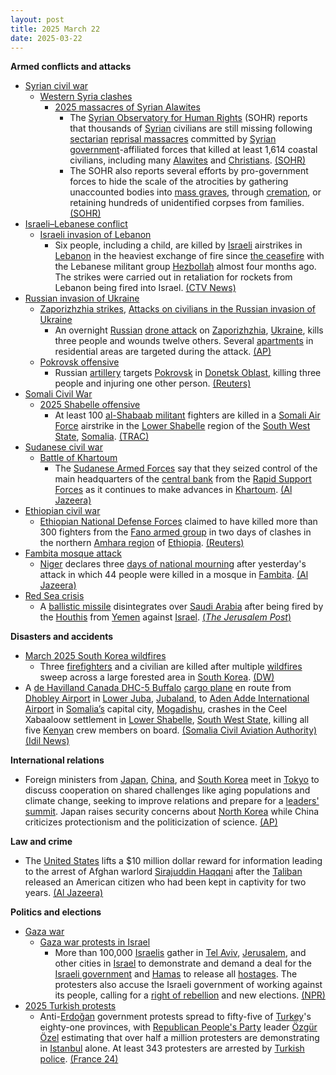 ```yaml
---
layout: post
title: 2025 March 22
date: 2025-03-22
---
```



**Armed conflicts and attacks**

* [Syrian civil war](https://en.wikipedia.org/wiki/Syrian_civil_war "Syrian civil war")
  + [Western Syria clashes](https://en.wikipedia.org/wiki/Western_Syria_clashes_%28December_2024%E2%80%93present%29 "Western Syria clashes (December 2024–present)")
    - [2025 massacres of Syrian Alawites](https://en.wikipedia.org/wiki/2025_massacres_of_Syrian_Alawites "2025 massacres of Syrian Alawites")
      * The [Syrian Observatory for Human Rights](https://en.wikipedia.org/wiki/Syrian_Observatory_for_Human_Rights "Syrian Observatory for Human Rights") (SOHR) reports that thousands of [Syrian](https://en.wikipedia.org/wiki/Syrians "Syrians") civilians are still missing following [sectarian](https://en.wikipedia.org/wiki/Sectarianism_and_minorities_in_the_Syrian_civil_war "Sectarianism and minorities in the Syrian civil war") [reprisal massacres](https://en.wikipedia.org/wiki/Extrajudicial_killing "Extrajudicial killing") committed by [Syrian government](https://en.wikipedia.org/wiki/Government_of_Syria "Government of Syria")-affiliated forces that killed at least 1,614 coastal civilians, including many [Alawites](https://en.wikipedia.org/wiki/Alawites "Alawites") and [Christians](https://en.wikipedia.org/wiki/Christianity_in_Syria "Christianity in Syria"). [(SOHR)](https://www.syriahr.com/%D8%A2%D9%84%D8%A7%D9%81-%D8%A7%D9%84%D9%85%D9%81%D9%82%D9%88%D8%AF%D9%8A%D9%86-%D9%88%D9%85%D8%A6%D8%A7%D8%AA-%D8%A7%D9%84%D8%AC%D8%AB%D8%AB-%D8%A7%D9%84%D9%85%D8%AC%D9%87%D9%88%D9%84%D8%A9-%D9%85/754056/)
      * The SOHR also reports several efforts by pro-government forces to hide the scale of the atrocities by gathering unaccounted bodies into [mass graves](https://en.wikipedia.org/wiki/Mass_graves_in_Syria "Mass graves in Syria"), through [cremation](https://en.wikipedia.org/wiki/Cremation "Cremation"), or retaining hundreds of unidentified corpses from families. [(SOHR)](https://www.syriahr.com/%D8%A2%D9%84%D8%A7%D9%81-%D8%A7%D9%84%D9%85%D9%81%D9%82%D9%88%D8%AF%D9%8A%D9%86-%D9%88%D9%85%D8%A6%D8%A7%D8%AA-%D8%A7%D9%84%D8%AC%D8%AB%D8%AB-%D8%A7%D9%84%D9%85%D8%AC%D9%87%D9%88%D9%84%D8%A9-%D9%85/754056/)
* [Israeli–Lebanese conflict](https://en.wikipedia.org/wiki/Israeli%E2%80%93Lebanese_conflict "Israeli–Lebanese conflict")
  + [Israeli invasion of Lebanon](https://en.wikipedia.org/wiki/Israeli_invasion_of_Lebanon_%282024%E2%80%93present%29 "Israeli invasion of Lebanon (2024–present)")
    - Six people, including a child, are killed by [Israeli](https://en.wikipedia.org/wiki/Israel "Israel") airstrikes in [Lebanon](https://en.wikipedia.org/wiki/Lebanon "Lebanon") in the heaviest exchange of fire since [the ceasefire](https://en.wikipedia.org/wiki/2024_Israel%E2%80%93Lebanon_ceasefire_agreement "2024 Israel–Lebanon ceasefire agreement") with the Lebanese militant group [Hezbollah](https://en.wikipedia.org/wiki/Hezbollah "Hezbollah") almost four months ago. The strikes were carried out in retaliation for rockets from Lebanon being fired into Israel. [(CTV News)](https://www.ctvnews.ca/world/israel-hamas-war/article/israel-fires-on-lebanon-in-response-to-rockets-fired-at-israeli-targets/)
* [Russian invasion of Ukraine](https://en.wikipedia.org/wiki/Russian_invasion_of_Ukraine "Russian invasion of Ukraine")
  + [Zaporizhzhia strikes](https://en.wikipedia.org/wiki/Zaporizhzhia_strikes_%282022%E2%80%93present%29 "Zaporizhzhia strikes (2022–present)"), [Attacks on civilians in the Russian invasion of Ukraine](https://en.wikipedia.org/wiki/Attacks_on_civilians_in_the_Russian_invasion_of_Ukraine "Attacks on civilians in the Russian invasion of Ukraine")
    - An overnight [Russian](https://en.wikipedia.org/wiki/Russian_Armed_Forces "Russian Armed Forces") [drone attack](https://en.wikipedia.org/wiki/Drone_attack "Drone attack") on [Zaporizhzhia](https://en.wikipedia.org/wiki/Zaporizhzhia "Zaporizhzhia"), [Ukraine](https://en.wikipedia.org/wiki/Ukraine "Ukraine"), kills three people and wounds twelve others. Several [apartments](https://en.wikipedia.org/wiki/Apartment "Apartment") in residential areas are targeted during the attack. [(AP)](https://apnews.com/article/russia-ukraine-war-ceasefire-drones-zaporizhzhia-84dab972755f90ad7592a2a13758ed9c)
  + [Pokrovsk offensive](https://en.wikipedia.org/wiki/Pokrovsk_offensive "Pokrovsk offensive")
    - Russian [artillery](https://en.wikipedia.org/wiki/Artillery "Artillery") targets [Pokrovsk](https://en.wikipedia.org/wiki/Pokrovsk "Pokrovsk") in [Donetsk Oblast](https://en.wikipedia.org/wiki/Donetsk_Oblast "Donetsk Oblast"), killing three people and injuring one other person. [(Reuters)](https://www.reuters.com/world/europe/russian-shelling-kills-three-pokrovsk-ukraines-east-governor-says-2025-03-22/)
* [Somali Civil War](https://en.wikipedia.org/wiki/Somali_Civil_War_%282009%E2%80%93present%29 "Somali Civil War (2009–present)")
  + [2025 Shabelle offensive](https://en.wikipedia.org/wiki/2025_Shabelle_offensive "2025 Shabelle offensive")
    - At least 100 [al-Shabaab militant](https://en.wikipedia.org/wiki/Al-Shabaab_militant "Al-Shabaab militant") fighters are killed in a [Somali Air Force](https://en.wikipedia.org/wiki/Somali_Air_Force "Somali Air Force") airstrike in the [Lower Shabelle](https://en.wikipedia.org/wiki/Lower_Shabelle "Lower Shabelle") region of the [South West State](https://en.wikipedia.org/wiki/South_West_State_of_Somalia "South West State of Somalia"), [Somalia](https://en.wikipedia.org/wiki/Somalia "Somalia"). [(TRAC)](https://trackingterrorism.org/chatter/somali-air-force-conducts-airstrike-in-lower-shabelle-somalia/)
* [Sudanese civil war](https://en.wikipedia.org/wiki/Sudanese_civil_war_%282023%E2%80%93present%29 "Sudanese civil war (2023–present)")
  + [Battle of Khartoum](https://en.wikipedia.org/wiki/Battle_of_Khartoum_%282023%E2%80%93present%29 "Battle of Khartoum (2023–present)")
    - The [Sudanese Armed Forces](https://en.wikipedia.org/wiki/Sudanese_Armed_Forces "Sudanese Armed Forces") say that they seized control of the main headquarters of the [central bank](https://en.wikipedia.org/wiki/Central_Bank_of_Sudan "Central Bank of Sudan") from the [Rapid Support Forces](https://en.wikipedia.org/wiki/Rapid_Support_Forces "Rapid Support Forces") as it continues to make advances in [Khartoum](https://en.wikipedia.org/wiki/Khartoum "Khartoum"). [(Al Jazeera)](https://www.aljazeera.com/news/2025/3/22/sudans-army-seizes-control-of-central-bank-amid-steady-gains-in-khartoum)
* [Ethiopian civil war](https://en.wikipedia.org/wiki/Ethiopian_civil_conflict_%282018%E2%80%93present%29 "Ethiopian civil conflict (2018–present)")
  + [Ethiopian National Defense Forces](https://en.wikipedia.org/wiki/Ethiopian_National_Defense_Forces "Ethiopian National Defense Forces") claimed to have killed more than 300 fighters from the [Fano armed group](https://en.wikipedia.org/wiki/FANO "FANO") in two days of clashes in the northern [Amhara region](https://en.wikipedia.org/wiki/Amhara_region "Amhara region") of [Ethiopia](https://en.wikipedia.org/wiki/Ethiopia "Ethiopia"). [(Reuters)](https://www.reuters.com/world/africa/ethiopias-army-says-it-killed-more-than-300-fano-militiamen-two-days-fighting-2025-03-22/)
* [Fambita mosque attack](https://en.wikipedia.org/wiki/Fambita_mosque_attack "Fambita mosque attack")
  + [Niger](https://en.wikipedia.org/wiki/Niger "Niger") declares three [days of national mourning](https://en.wikipedia.org/wiki/List_of_national_days_of_mourning_%282020%E2%80%93present%29#2025 "List of national days of mourning (2020–present)") after yesterday's attack in which 44 people were killed in a mosque in [Fambita](https://en.wikipedia.org/wiki/Fambita "Fambita"). [(Al Jazeera)](https://www.aljazeera.com/news/2025/3/22/niger-declares-three-days-of-mourning-after-mosque-attack-leaves-44-dead)
* [Red Sea crisis](https://en.wikipedia.org/wiki/Red_Sea_crisis "Red Sea crisis")
  + A [ballistic missile](https://en.wikipedia.org/wiki/Ballistic_missile "Ballistic missile") disintegrates over [Saudi Arabia](https://en.wikipedia.org/wiki/Saudi_Arabia "Saudi Arabia") after being fired by the [Houthis](https://en.wikipedia.org/wiki/Houthi "Houthi") from [Yemen](https://en.wikipedia.org/wiki/Yemen "Yemen") against [Israel](https://en.wikipedia.org/wiki/Israel "Israel"). [(*The Jerusalem Post*)](https://www.jpost.com/breaking-news/article-847129)

**Disasters and accidents**

* [March 2025 South Korea wildfires](https://en.wikipedia.org/wiki/March_2025_South_Korea_wildfires "March 2025 South Korea wildfires")
  + Three [firefighters](https://en.wikipedia.org/wiki/Firefighter "Firefighter") and a civilian are killed after multiple [wildfires](https://en.wikipedia.org/wiki/Wildfire "Wildfire") sweep across a large forested area in [South Korea](https://en.wikipedia.org/wiki/South_Korea "South Korea"). [(DW)](https://www.dw.com/en/wildfires-in-south-korea-turn-deadly-prompt-evacuations/a-72005968)
* A [de Havilland Canada DHC-5 Buffalo](https://en.wikipedia.org/wiki/De_Havilland_Canada_DHC-5_Buffalo "De Havilland Canada DHC-5 Buffalo") [cargo plane](https://en.wikipedia.org/wiki/Cargo_plane "Cargo plane") en route from [Dhobley Airport](https://en.wikipedia.org/wiki/List_of_airports_in_Somalia "List of airports in Somalia") in [Lower Juba](https://en.wikipedia.org/wiki/Lower_Juba "Lower Juba"), [Jubaland](https://en.wikipedia.org/wiki/Jubaland "Jubaland"), to [Aden Adde International Airport](https://en.wikipedia.org/wiki/Aden_Adde_International_Airport "Aden Adde International Airport") in [Somalia’s](https://en.wikipedia.org/wiki/Somalia "Somalia") capital city, [Mogadishu](https://en.wikipedia.org/wiki/Mogadishu "Mogadishu"), crashes in the Ceel Xabaaloow settlement in [Lower Shabelle](https://en.wikipedia.org/wiki/Lower_Shabelle "Lower Shabelle"), [South West State](https://en.wikipedia.org/wiki/South_West_State_of_Somalia "South West State of Somalia"), killing all five [Kenyan](https://en.wikipedia.org/wiki/Kenya "Kenya") crew members on board. [(Somalia Civil Aviation Authority)](https://www.facebook.com/photo.php?fbid=973579984959953&set=a.233160055668620&type=3&ref=embed_page) [(Idil News)](https://www.idilnews.com/cargo-plane-crashes-ceel-xabaaloow-in-lower-shabelle-emergency-team-responds/)

**International relations**

* Foreign ministers from [Japan](https://en.wikipedia.org/wiki/Japan "Japan"), [China](https://en.wikipedia.org/wiki/China "China"), and [South Korea](https://en.wikipedia.org/wiki/South_Korea "South Korea") meet in [Tokyo](https://en.wikipedia.org/wiki/Tokyo "Tokyo") to discuss cooperation on shared challenges like aging populations and climate change, seeking to improve relations and prepare for a [leaders' summit](https://en.wikipedia.org/wiki/China%E2%80%93Japan%E2%80%93South_Korea_trilateral_summit "China–Japan–South Korea trilateral summit"). Japan raises security concerns about [North Korea](https://en.wikipedia.org/wiki/North_Korea "North Korea") while China criticizes protectionism and the politicization of science. [(AP)](https://apnews.com/article/japan-china-south-korea-foreign-ministers-313665d1a611abeb42180245d7e167f1)

**Law and crime**

* The [United States](https://en.wikipedia.org/wiki/United_States "United States") lifts a $10 million dollar reward for information leading to the arrest of Afghan warlord [Sirajuddin Haqqani](https://en.wikipedia.org/wiki/Sirajuddin_Haqqani "Sirajuddin Haqqani") after the [Taliban](https://en.wikipedia.org/wiki/Taliban "Taliban") released an American citizen who had been kept in captivity for two years. [(Al Jazeera)](https://www.aljazeera.com/news/2025/3/22/us-lifts-10m-reward-for-major-taliban-leader-haqqani)

**Politics and elections**

* [Gaza war](https://en.wikipedia.org/wiki/Gaza_war "Gaza war")
  + [Gaza war protests in Israel](https://en.wikipedia.org/wiki/Gaza_war_protests_in_Israel "Gaza war protests in Israel")
    - More than 100,000 [Israelis](https://en.wikipedia.org/wiki/Israelis "Israelis") gather in [Tel Aviv](https://en.wikipedia.org/wiki/Tel_Aviv "Tel Aviv"), [Jerusalem](https://en.wikipedia.org/wiki/Jerusalem "Jerusalem"), and other cities in [Israel](https://en.wikipedia.org/wiki/Israel "Israel") to demonstrate and demand a deal for the [Israeli government](https://en.wikipedia.org/wiki/Israeli_government "Israeli government") and [Hamas](https://en.wikipedia.org/wiki/Hamas "Hamas") to release all [hostages](https://en.wikipedia.org/wiki/Gaza_war_hostage_crisis "Gaza war hostage crisis"). The protesters also accuse the Israeli government of working against its people, calling for a [right of rebellion](https://en.wikipedia.org/wiki/Right_of_rebellion "Right of rebellion") and new elections. [(NPR)](https://www.npr.org/2025/03/25/nx-s1-5339490/israel-protests-netanyahu-hostages-gaza-war)
* [2025 Turkish protests](https://en.wikipedia.org/wiki/2025_Turkish_protests "2025 Turkish protests")
  + Anti-[Erdoğan](https://en.wikipedia.org/wiki/Recep_Tayyip_Erdo%C4%9Fan "Recep Tayyip Erdoğan") government protests spread to fifty-five of [Turkey](https://en.wikipedia.org/wiki/Turkey "Turkey")'s eighty-one provinces, with [Republican People's Party](https://en.wikipedia.org/wiki/Republican_People%27s_Party "Republican People's Party") leader [Özgür Özel](https://en.wikipedia.org/wiki/%C3%96zg%C3%BCr_%C3%96zel "Özgür Özel") estimating that over half a million protesters are demonstrating in [Istanbul](https://en.wikipedia.org/wiki/Istanbul "Istanbul") alone. At least 343 protesters are arrested by [Turkish police](https://en.wikipedia.org/wiki/General_Directorate_of_Security_%28Turkey%29 "General Directorate of Security (Turkey)"). [(France 24)](https://www.france24.com/en/live-news/20250322-more-than-340-held-after-mass-protests-in-turkey)
